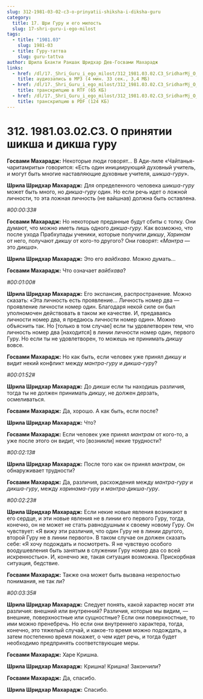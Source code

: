 ```yaml
---
slug: 312-1981-03-02-c3-o-prinyatii-shiksha-i-diksha-guru
category:
  title: 17. Шри Гуру и его милость
  slug: 17-shri-guru-i-ego-milost
tags:
  - title: "1981.03"
    slug: 1981-03
  - title: Гуру-таттва
    slug: guru-tattva
author: Шрила Бхакти Ракшак Шридхар Дев-Госвами Махарадж
links:
  - href: /dl/17._Shri_Guru_i_ego_milost/312_1981.03.02.C3_SridharMj_O_prinjatii_shiksha_i_diksha_guru.mp3
    title: аудиозапись в MP3 (4 мин. 33 сек., 3,4 МБ)
  - href: /dl/17._Shri_Guru_i_ego_milost/312_1981.03.02.C3_SridharMj_O_prinjatii_shiksha_i_diksha_guru.rtf
    title: транскрипцию в RTF (65 КБ)
  - href: /dl/17._Shri_Guru_i_ego_milost/312_1981.03.02.C3_SridharMj_O_prinjatii_shiksha_i_diksha_guru.pdf
    title: транскрипцию в PDF (124 КБ)
---
```


# 312. 1981.03.02.C3. О принятии шикша и дикша гуру

**Госвами Махарадж:** Некоторые люди говорят… В Ади-лиле «Чайтанья-чаритамриты» говорится: «Есть один инициирующий духовный учитель, и могут быть многие наставляющие духовные учителя, *шикша-гуру*».

**Шрила Шридхар Махарадж:** Для определенного человека *шикша-гуру* может быть много, но *дикша-гуру* один. Но если речь идет о ложной личности, то эта ложная личность (не вайшнав) должна быть оставлена.

*#00:00:33#*

**Госвами Махарадж:** Но некоторые преданные будут сбиты с толку. Они думают, что можно иметь лишь одного *дикша-гуру*. Как возможно, что после ухода Прабхупады ученики, которые получили *дикшу*, *Харинам* от него, получают *дикшу* от кого-то другого? Они говорят: «*Мантра* — это *дикша*».

**Шрила Шридхар Махарадж:** Это его *вайбхава*. Можно думать…

**Госвами Махарадж:** Что означает *вайбхава*?

*#00:01:00#*

**Шрила Шридхар Махарадж:** Его экспансия, распространение. Можно сказать: «Эта личность есть проявление… Личность номер два — проявление личности номер один. Благодаря некой силе он был уполномочен действовать в таком же качестве. И, предаваясь личности номер два, я предаюсь личности номер один». Можно объяснить так. Но [только в том случае] если ты удовлетворен тем, что личность номер два [находится] в линии личности номер один, первого Гуру. Но если ты не удовлетворен, то можешь не принимать *дикшу* вовсе.

**Госвами Махарадж:** Но как быть, если человек уже принял *дикшу* и видит некий конфликт между *мантра-гуру* и *дикша-гуру*?

*#00:01:52#*

**Шрила Шридхар Махарадж:** До *дикши* если ты находишь различия, тогда ты не должен принимать *дикшу*, не должен дерзать, осмеливаться.

**Госвами Махарадж:** Да, хорошо. А как быть, если после?

**Шрила Шридхар Махарадж:** Что?

**Госвами Махарадж:** Если человек уже принял *мантрам* от кого-то, а уже после этого он видит, что [возникли] некие трудности?

*#00:02:13#*

**Шрила Шридхар Махарадж:** После того как он принял *мантрам*, он обнаруживает трудности?

**Госвами Махарадж:** Да, различия, расхождения между *мантра-гуру* и *дикша-гуру*, между *харинама-гуру* и *мантра-дикша-гуру*.

*#00:02:23#*

**Шрила Шридхар Махарадж:** Если некие новые явления возникают в его сердце, и эти новые явления не в линии его первого Гуру, тогда, конечно, он не может не стать равнодушным к своему новому Гуру. Он чувствует: «Я вижу эти различия, что один Гуру не в линии другого, второй Гуру не в линии первого». В таком случае он должен сказать себе: «Я хочу подождать и посмотреть. Я не чувствую особого воодушевления быть занятым в служении Гуру номер два со всей искренностью». И, конечно же, такая ситуация возможна. Прискорбная ситуация, бедствие.

**Госвами Махарадж:** Также она может быть вызвана незрелостью понимания, не так ли?

*#00:03:35#*

**Шрила Шридхар Махарадж:** Следует понять, какой характер носят эти различия: внешний или внутренний? Различия, которые мы видим, — внешние, поверхностные или сущностные? Если они поверхностные, то ими можно пренебречь. Но если они внутреннего характера, тогда, конечно, это тяжелый случай, и какое-то время можно подождать, а затем постепенно время покажет, о чем идет речь, и тогда будет необходимо предпринять соответствующие меры.

**Госвами Махарадж:** Харе Кришна.

**Шрила Шридхар Махарадж:** Кришна! Кришна! Закончили?

**Госвами Махарадж:** Да, спасибо.

**Шрила Шридхар Махарадж:** Спасибо.

